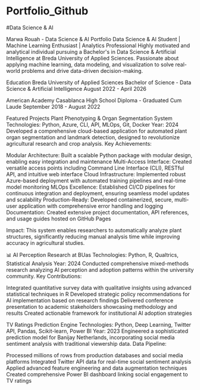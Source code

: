 # Portfolio_Github



#Data Science &  AI 

Marwa Rouah - Data Science & AI Portfolio
Data Science & AI Student | Machine Learning Enthusiast | Analytics Professional
Highly motivated and analytical individual pursuing a Bachelor's in Data Science & Artificial Intelligence at Breda University of Applied Sciences. Passionate about applying machine learning, data modeling, and visualization to solve real-world problems and drive data-driven decision-making.

Education
Breda University of Applied Sciences
Bachelor of Science - Data Science & Artificial Intelligence
August 2022 - April 2026

American Academy Casablanca
High School Diploma - Graduated  Cum Laude
September 2018 - August 2022

Featured Projects
 Plant Phenotyping & Organ Segmentation System
Technologies: Python, Azure, CLI, API, MLOps, Git, Docker
Year: 2024
Developed a comprehensive cloud-based application for automated plant organ segmentation and landmark detection, designed to revolutionize agricultural research and crop analysis.
Key Achievements:

Modular Architecture: Built a scalable Python package with modular design, enabling easy integration and maintenance
Multi-Access Interface: Created versatile access points including Command Line Interface (CLI), RESTful API, and intuitive web interface
Cloud Infrastructure: Implemented robust Azure-based deployment with automated training pipelines and real-time model monitoring
MLOps Excellence: Established CI/CD pipelines for continuous integration and deployment, ensuring seamless model updates and scalability
Production-Ready: Developed containerized, secure, multi-user application with comprehensive error handling and logging
Documentation: Created extensive project documentation, API references, and usage guides hosted on GitHub Pages

Impact: This system enables researchers to automatically analyze plant structures, significantly reducing manual analysis time while improving accuracy in agricultural studies.

📊 AI Perception Research at BUas
Technologies: Python, R, Qualtrics, Statistical Analysis
Year: 2024
Conducted comprehensive mixed-methods research analyzing AI perception and adoption patterns within the university community.
Key Contributions:

Integrated quantitative survey data with qualitative insights using advanced statistical techniques in R
Developed strategic policy recommendations for AI implementation based on research findings
Delivered conference presentation to academic stakeholders showcasing methodology and results
Created actionable framework for institutional AI adoption strategies





TV Ratings Prediction Engine
Technologies: Python, Deep Learning, Twitter API, Pandas, Scikit-learn, Power BI
Year: 2023
Engineered a sophisticated prediction model for Banijay Netherlands, incorporating social media sentiment analysis with traditional viewership data.
Data Pipeline:

Processed millions of rows from production databases and social media platforms
Integrated Twitter API data for real-time social sentiment analysis
Applied advanced feature engineering and data augmentation techniques
Created comprehensive Power BI dashboard linking social engagement to TV ratings
